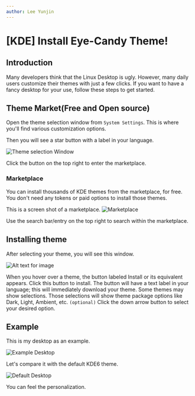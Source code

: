 ```yaml
---
author: Lee Yunjin
---
```


# [KDE] Install Eye-Candy Theme!

## Introduction

Many developers think that the Linux Desktop is ugly. However, many daily users customize their themes with just a few clicks.
If you want to have a fancy desktop for your use, follow these steps to get started.
## Theme Market(Free and Open source)

Open the theme selection window from `System Settings`. This is where you'll find various customization options.

Then you will see a star button with a label in your language.

![Theme selection Window](https://hobbies.yoonjin2.kr:8080/assets/theme-selection-window.png)

Click the button on the top right to enter the marketplace.

### Marketplace

You can install thousands of KDE themes from the marketplace, for free.
You don't need any tokens or paid options to install those themes.

This is a screen shot of a marketplace.
![Marketplace](https://hobbies.yoonjin2.kr:8080/assets/marketplace.png)

Use the search bar/entry on the top right to search within the marketplace.


## Installing theme
After selecting your theme, you will see this window.

![Alt text for image](https://hobbies.yoonjin2.kr:8080/assets/install-theme.png)

When you hover over a theme, the button labeled Install or its equivalent appears.
Click this button to install. The button will have a text label in your language; this will immediately download your theme.
Some themes may show selections. Those selections will show theme package options like Dark, Light, Ambient, etc.
`(optional)` Click the down arrow button to select your desired option.

## Example

This is my desktop as an example. 

![Example Desktop](https://hobbies.yoonjin2.kr:8080/assets/my-desktop.png)

Let's compare it with the default KDE6 theme.


![Default Desktop](https://hobbies.yoonjin2.kr:8080/assets/kde6.png)

You can feel the personalization.
